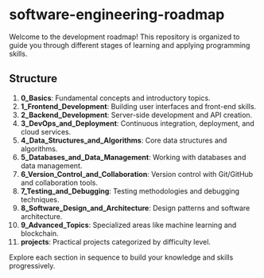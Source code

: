 # software-engineering-roadmap

Welcome to the development roadmap! This repository is organized to guide you through different stages of learning and applying programming skills.

## Structure
1. **0_Basics**: Fundamental concepts and introductory topics.
2. **1_Frontend_Development**: Building user interfaces and front-end skills.
3. **2_Backend_Development**: Server-side development and API creation.
4. **3_DevOps_and_Deployment**: Continuous integration, deployment, and cloud services.
5. **4_Data_Structures_and_Algorithms**: Core data structures and algorithms.
6. **5_Databases_and_Data_Management**: Working with databases and data management.
7. **6_Version_Control_and_Collaboration**: Version control with Git/GitHub and collaboration tools.
8. **7_Testing_and_Debugging**: Testing methodologies and debugging techniques.
9. **8_Software_Design_and_Architecture**: Design patterns and software architecture.
10. **9_Advanced_Topics**: Specialized areas like machine learning and blockchain.
11. **projects**: Practical projects categorized by difficulty level.

Explore each section in sequence to build your knowledge and skills progressively.
